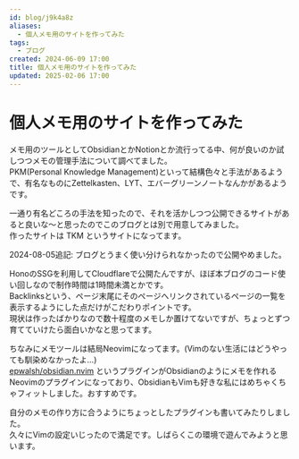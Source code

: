 ```yaml
---
id: blog/j9k4a8z
aliases:
  - 個人メモ用のサイトを作ってみた
tags:
  - ブログ
created: 2024-06-09 17:00
title: 個人メモ用のサイトを作ってみた
updated: 2025-02-06 17:00
---
```


# 個人メモ用のサイトを作ってみた

メモ用のツールとしてObsidianとかNotionとか流行ってる中、何が良いのか試しつつメモの管理手法について調べてました。  
PKM(Personal Knowledge Management)といって結構色々と手法があるようで、有名なものにZettelkasten、LYT、エバーグリーンノートなんかがあるようです。

一通り有名どころの手法を知ったので、それを活かしつつ公開できるサイトがあると良いな〜と思ったのでこのブログとは別で用意してみました。  
作ったサイトは TKM というサイトになってます。

2024-08-05追記: ブログとうまく使い分けられなかったので公開やめました。

HonoのSSGを利用してCloudflareで公開たんですが、ほぼ本ブログのコード使い回しなので制作時間は1時間未満とかです。  
Backlinksという、ページ末尾にそのページへリンクされているページの一覧を表示するようにした点だけがこだわりポイントです。  
現状は作ったばかりなので数十程度のメモしか置けてないですが、ちょっとずつ育てていけたら面白いかなと思ってます。

ちなみにメモツールは結局Neovimになってます。(Vimのない生活にはどうやっても馴染めなかったよ...)  
[epwalsh/obsidian.nvim](https://github.com/epwalsh/obsidian.nvim) というプラグインがObsidianのようにメモを作れるNeovimのプラグインになっており、ObsidianもVimも好きな私にはめちゃくちゃフィットしました。おすすめです。  

自分のメモの作り方に合うようにちょっとしたプラグインも書いてみたりしました。  
久々にVimの設定いじったので満足です。しばらくこの環境で遊んでみようと思います。
